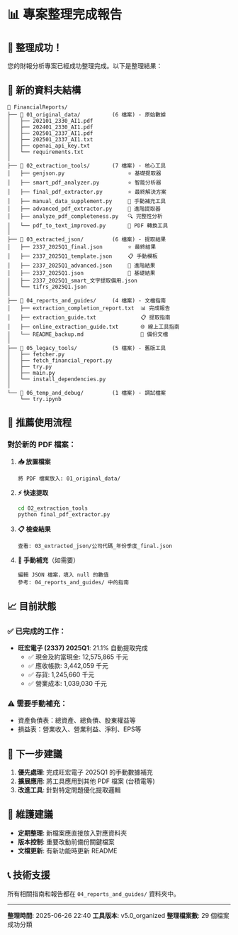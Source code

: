 # 📊 專案整理完成報告

## 🎉 整理成功！

您的財報分析專案已經成功整理完成。以下是整理結果：

## 📁 新的資料夫結構

```
📁 FinancialReports/
├── 📁 01_original_data/          (6 檔案) - 原始數據
│   ├── 202101_2330_AI1.pdf
│   ├── 202401_2330_AI1.pdf
│   ├── 202501_2337_AI1.pdf
│   ├── 202501_2337_AI1.txt
│   ├── openai_api_key.txt
│   └── requirements.txt
│
├── 📁 02_extraction_tools/       (7 檔案) - 核心工具
│   ├── genjson.py                    ⭐ 基礎提取器
│   ├── smart_pdf_analyzer.py         ⭐ 智能分析器
│   ├── final_pdf_extractor.py        ⭐ 最終解決方案
│   ├── manual_data_supplement.py     🔧 手動補充工具
│   ├── advanced_pdf_extractor.py     🔧 進階提取器
│   ├── analyze_pdf_completeness.py   🔍 完整性分析
│   └── pdf_to_text_improved.py       🔧 PDF 轉換工具
│
├── 📁 03_extracted_json/         (6 檔案) - 提取結果
│   ├── 2337_2025Q1_final.json        ⭐ 最終結果
│   ├── 2337_2025Q1_template.json     📋 手動模板
│   ├── 2337_2025Q1_advanced.json     🔧 進階結果
│   ├── 2337_2025Q1.json              📄 基礎結果
│   ├── 2337_2025Q1_smart_文字提取備用.json
│   └── tifrs_2025Q1.json
│
├── 📁 04_reports_and_guides/     (4 檔案) - 文檔指南
│   ├── extraction_completion_report.txt  📊 完成報告
│   ├── extraction_guide.txt              📋 提取指南
│   ├── online_extraction_guide.txt       🌐 線上工具指南
│   └── README_backup.md                  📄 備份文檔
│
├── 📁 05_legacy_tools/           (5 檔案) - 舊版工具
│   ├── fetcher.py
│   ├── fetch_financial_report.py
│   ├── try.py
│   ├── main.py
│   └── install_dependencies.py
│
└── 📁 06_temp_and_debug/         (1 檔案) - 調試檔案
    └── try.ipynb
```

## 🎯 推薦使用流程

### 對於新的 PDF 檔案：

1. **📥 放置檔案**
   ```
   將 PDF 檔案放入: 01_original_data/
   ```

2. **⚡ 快速提取**
   ```bash
   cd 02_extraction_tools
   python final_pdf_extractor.py
   ```

3. **📋 檢查結果**
   ```
   查看: 03_extracted_json/公司代碼_年份季度_final.json
   ```

4. **🔧 手動補充**（如需要）
   ```
   編輯 JSON 檔案，填入 null 的數值
   參考: 04_reports_and_guides/ 中的指南
   ```

## 📈 目前狀態

### ✅ 已完成的工作：
- **旺宏電子 (2337) 2025Q1**: 21.1% 自動提取完成
  - ✅ 現金及約當現金: 12,575,865 千元
  - ✅ 應收帳款: 3,442,059 千元  
  - ✅ 存貨: 1,245,660 千元
  - ✅ 營業成本: 1,039,030 千元

### ⚠️ 需要手動補充：
- 資產負債表：總資產、總負債、股東權益等
- 損益表：營業收入、營業利益、淨利、EPS等

## 🚀 下一步建議

1. **優先處理**: 完成旺宏電子 2025Q1 的手動數據補充
2. **擴展應用**: 將工具應用到其他 PDF 檔案 (台積電等)
3. **改進工具**: 針對特定問題優化提取邏輯

## 🔧 維護建議

- **定期整理**: 新檔案應直接放入對應資料夾
- **版本控制**: 重要改動前備份關鍵檔案
- **文檔更新**: 有新功能時更新 README

## 📞 技術支援

所有相關指南和報告都在 `04_reports_and_guides/` 資料夾中。

---

**整理時間**: 2025-06-26 22:40
**工具版本**: v5.0_organized
**整理檔案數**: 29 個檔案成功分類
